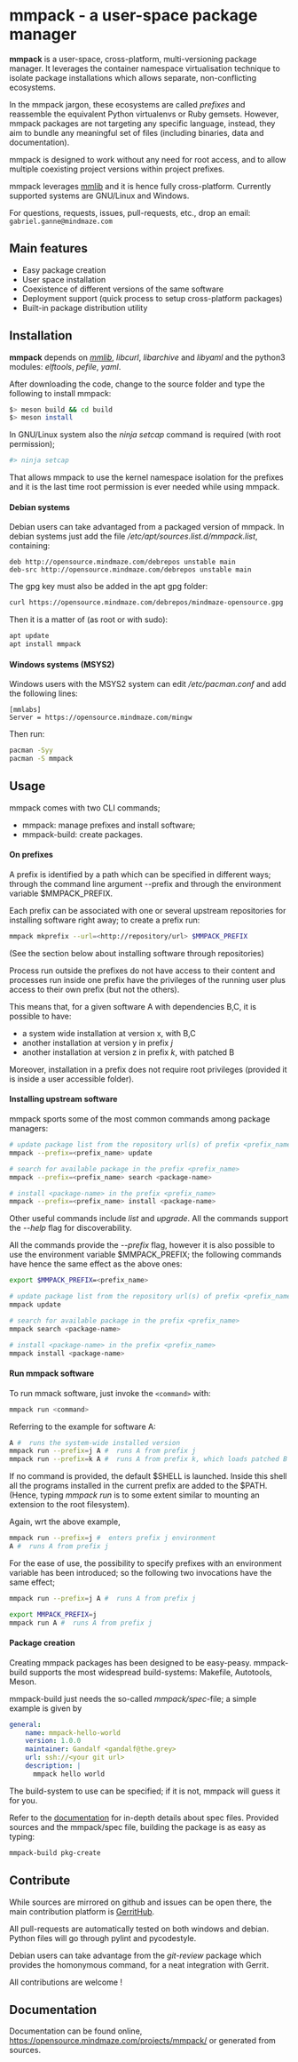 # **mmpack** - a user-space package manager

**mmpack** is a user-space, cross-platform, multi-versioning package manager.
It leverages the container namespace virtualisation technique to isolate
package installations which allows separate, non-conflicting ecosystems.

In the mmpack jargon, these ecosystems are called _prefixes_ and reassemble the
equivalent Python virtualenvs or Ruby gemsets.  However, mmpack packages are
not targeting any specific language, instead, they aim to bundle any meaningful
set of files (including binaries, data and documentation).

mmpack is designed to work without any need for root access, and to allow
multiple coexisting project versions within project prefixes.

mmpack leverages [mmlib](https://github.com/mmlabs-mindmaze/mmlib) and it is
hence fully cross-platform. Currently supported systems are GNU/Linux and
Windows.

For questions, requests, issues, pull-requests, etc., drop an email:
`gabriel.ganne@mindmaze.com`

## Main features

* Easy package creation
* User space installation
* Coexistence of different versions of the same software
* Deployment support (quick process to setup cross-platform packages)
* Built-in package distribution utility

## Installation

**mmpack** depends on [*mmlib*](https://github.com/mmlabs-mindmaze/mmlib),
*libcurl*, *libarchive* and *libyaml* and the python3 modules: *elftools*,
*pefile*, *yaml*.

After downloading the code, change to the source folder and type the following
to install mmpack:

``` bash
$> meson build && cd build
$> meson install
```

In GNU/Linux system also the _ninja setcap_ command is required (with root
permission);

``` bash
#> ninja setcap
```

That allows mmpack to use the kernel namespace isolation for the prefixes and
it is the last time root permission is ever needed while using mmpack.

#### Debian systems

Debian users can take advantaged from a packaged version of mmpack. In debian
systems just add the file _/etc/apt/sources.list.d/mmpack.list_, containing:

```
deb http://opensource.mindmaze.com/debrepos unstable main
deb-src http://opensource.mindmaze.com/debrepos unstable main
```

The gpg key must also be added in the apt gpg folder:

``` bash
curl https://opensource.mindmaze.com/debrepos/mindmaze-opensource.gpg | sudo tee /etc/apt/trusted.gpg.d/mindmaze-opensource.gpg > /dev/null
```

Then it is a matter of (as root or with sudo):

``` bash
apt update
apt install mmpack
```

#### Windows systems (MSYS2)

Windows users with the MSYS2 system can edit _/etc/pacman.conf_ and add the
following lines:

```
[mmlabs]
Server = https://opensource.mindmaze.com/mingw
```

Then run:

``` bash
pacman -Syy
pacman -S mmpack
```

## Usage

mmpack comes with two CLI commands;

 * mmpack: manage prefixes and install software;
 * mmpack-build: create packages.

#### On prefixes

A prefix is identified by a path which can be specified in different ways;
through the command line argument --prefix and through the environment variable
$MMPACK_PREFIX.

Each prefix can be associated with one or several upstream repositories for
installing software right away; to create a prefix run:

``` bash
mmpack mkprefix --url=<http://repository/url> $MMPACK_PREFIX
```

(See the section below about installing software through repositories)

Process run outside the prefixes do not have access to their content and
processes run inside one prefix have the privileges of the running user plus
access to their own prefix (but not the others).

This means that, for a given software A with dependencies B,C, it is possible
to have:

 * a system wide installation at version x, with B,C
 * another installation at version y in prefix _j_
 * another installation at version z in prefix _k_, with patched B

Moreover, installation in a prefix does not require root privileges (provided
it is inside a user accessible folder).

#### Installing upstream software

mmpack sports some of the most common commands among package managers:

``` bash
# update package list from the repository url(s) of prefix <prefix_name>
mmpack --prefix=<prefix_name> update

# search for available package in the prefix <prefix_name>
mmpack --prefix=<prefix_name> search <package-name>

# install <package-name> in the prefix <prefix_name>
mmpack --prefix=<prefix_name> install <package-name>
```

Other useful commands include _list_ and _upgrade_.
All the commands support the _--help_ flag for discoverability.

All the commands provide the _--prefix_ flag, however it is also possible to
use the environment variable $MMPACK_PREFIX; the following commands have hence
the same effect as the above ones:

``` bash
export $MMPACK_PREFIX=<prefix_name>

# update package list from the repository url(s) of prefix <prefix_name>
mmpack update

# search for available package in the prefix <prefix_name>
mmpack search <package-name>

# install <package-name> in the prefix <prefix_name>
mmpack install <package-name>
```

#### Run mmpack software

To run mmack software, just invoke the `<command>` with:

``` bash
mmpack run <command>
```

Referring to the example for software A:

``` bash
A #  runs the system-wide installed version
mmpack run --prefix=j A #  runs A from prefix j
mmpack run --prefix=k A #  runs A from prefix k, which loads patched B
```

If no command is provided, the default $SHELL is launched.  Inside this shell
all the programs installed in the current prefix are added to the $PATH.
(Hence, typing _mmpack run_ is to some extent similar to mounting an extension
to the root filesystem).

Again, wrt the above example,

``` bash
mmpack run --prefix=j #  enters prefix j environment
A #  runs A from prefix j
```

For the ease of use, the possibility to specify prefixes with an environment
variable has been introduced; so the following two invocations have the same
effect;

``` bash
mmpack run --prefix=j A #  runs A from prefix j

export MMPACK_PREFIX=j
mmpack run A #  runs A from prefix j
```

#### Package creation

Creating mmpack packages has been designed to be easy-peasy.  mmpack-build
supports the most widespread build-systems: Makefile, Autotools, Meson.

mmpack-build just needs the so-called _mmpack/spec_-file; a simple example is
given by

``` yaml
general:
    name: mmpack-hello-world
    version: 1.0.0
    maintainer: Gandalf <gandalf@the.grey>
    url: ssh://<your git url>
    description: |
      mmpack hello world
```

The build-system to use can be specified; if it is not, mmpack will guess it
for you.

Refer to the [documentation](https://opensource.mindmaze.com/projects/mmpack/)
for in-depth details about spec files.  Provided sources and the mmpack/spec
file, building the package is as easy as typing:

``` bash
mmpack-build pkg-create
```

## Contribute

While sources are mirrored on github and issues can be open there, the main
contribution platform is
[GerritHub](https://review.gerrithub.io/admin/repos/mmlabs-mindmaze/mmpack).

All pull-requests are automatically tested on both windows and debian.  Python
files will go through pylint and pycodestyle.

Debian users can take advantage from the _git-review_ package which provides
the homonymous command, for a neat integration with Gerrit.

All contributions are welcome !

## Documentation

Documentation can be found online, https://opensource.mindmaze.com/projects/mmpack/ or
generated from sources.
